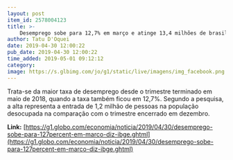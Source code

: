 ```yaml
---
layout: post
item_id: 2578004123
title: >-
    Desemprego sobe para 12,7% em março e atinge 13,4 milhões de brasileiros
author: Tatu D'Oquei
date: 2019-04-30 12:00:22
pub_date: 2019-04-30 12:00:22
time_added: 2019-05-01 09:12:12
category: 
image: https://s.glbimg.com/jo/g1/static/live/imagens/img_facebook.png
---
```


Trata-se da maior taxa de desemprego desde o trimestre terminado em maio de 2018, quando a taxa também ficou em 12,7%. Segundo a pesquisa, a alta representa a entrada de 1,2 milhão de pessoas na população desocupada na comparação com o trimestre encerrado em dezembro.

**Link:** [https://g1.globo.com/economia/noticia/2019/04/30/desemprego-sobe-para-127percent-em-marco-diz-ibge.ghtml](https://g1.globo.com/economia/noticia/2019/04/30/desemprego-sobe-para-127percent-em-marco-diz-ibge.ghtml)

